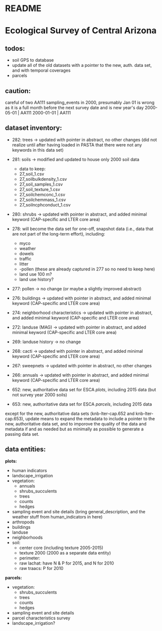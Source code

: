 README
================

<!-- README.md is derived from README.Rmd, update the latter not the former -->
Ecological Survey of Central Arizona
====================================

todos:
------

-   soil GPS to database
-   update all of the old datasets with a pointer to the new, auth. data set, and with temporal coverages
-   parcels

caution:
--------

careful of two AA111 sampling\_events in 2000, presumably Jan 01 is wrong as it is a full month before the next survey date and is new year's day 2000-05-01 | AA111 2000-01-01 | AA111

dataset inventory:
------------------

-   282: trees -&gt; updated with pointer in abstract, no other changes (did not realize until after having loaded in PASTA that there were not any keywords in this data set)
-   281: soils -&gt; modified and updated to house only 2000 soil data
    -   data to keep:
    -   27\_soil\_1.csv
    -   27\_soilbulkdensity\_1.csv
    -   27\_soil\_samples\_1.csv
    -   27\_soil\_texture\_1.csv
    -   27\_soilchemconc\_1.csv
    -   27\_soilchemmass\_1.csv
    -   27\_soilncphconduct\_1.csv
-   280: shrubs -&gt; updated with pointer in abstract, and added minimal keyword (CAP-specific and LTER core area)
-   278: will become the data set for one-off, snapshot data (i.e., data that are not part of the long-term effort), including:
    -   myco
    -   weather
    -   dowels
    -   traffic
    -   litter
    -   -pollen (these are already captured in 277 so no need to keep here)
    -   land use 100 m?
    -   land use history?
-   277: pollen -&gt; no change (or maybe a slightly improved abstract)
-   276: buildings -&gt; updated with pointer in abstract, and added minimal keyword (CAP-specific and LTER core area)
-   274: neighborhood characteristics -&gt; updated with pointer in abstract, and added minimal keyword (CAP-specific and LTER core area)
-   272: landuse (MAG) -&gt; updated with pointer in abstract, and added minimal keyword (CAP-specific and LTER core area)
-   269: landuse history -&gt; no change
-   268: cacti -&gt; updated with pointer in abstract, and added minimal keyword (CAP-specific and LTER core area)
-   267: sweepnets -&gt; updated with pointer in abstract, no other changes
-   266: annuals -&gt; updated with pointer in abstract, and added minimal keyword (CAP-specific and LTER core area)

-   652: new, authoritative data set for ESCA *plots*, including 2015 data (but not survey year 2000 soils)
-   653: new, authoritative data set for ESCA *parcels*, including 2015 data

except for the new, authoritative data sets (knb-lter-cap.652 and knb-lter-cap.653), update means to expand the metadata to include a pointer to the new, authoritative data set, and to imporove the quality of the data and metadata if and as needed but as minimally as possible to generate a passing data set.

data entities:
--------------

**plots:**

-   human indicators
-   landscape\_irrigation
-   vegetation:
    -   annuals
    -   shrubs\_succulents
    -   trees
    -   counts
    -   hedges
-   sampling event and site details (bring general\_description, and the weather stuff from human\_indicators in here)
-   arthropods
-   buildings
-   landuse
-   neighborhoods
-   soil:
    -   center core (including texture 2005-2015)
    -   texture 2000 (2000 as a separate data entity)
    -   perimeter:
    -   raw lachat: have N & P for 2015, and N for 2010
    -   raw traacs: P for 2010

**parcels:**

-   vegetation:
    -   shrubs\_succulents
    -   trees
    -   counts
    -   hedges
-   sampling event and site details
-   parcel characteristics survey
-   landscape\_irrigation?
